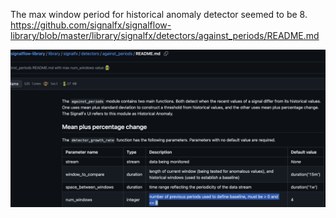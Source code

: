 The max window period for historical anomaly detector seemed to be 8. https://github.com/signalfx/signalflow-library/blob/master/library/signalfx/detectors/against_periods/README.md

![](source.png)